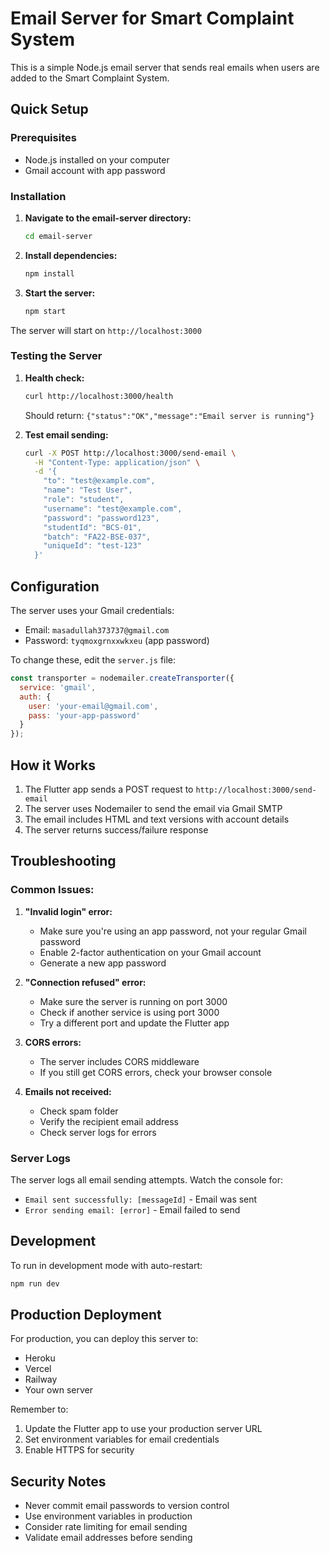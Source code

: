 # Email Server for Smart Complaint System

This is a simple Node.js email server that sends real emails when users are added to the Smart Complaint System.

## Quick Setup

### Prerequisites
- Node.js installed on your computer
- Gmail account with app password

### Installation

1. **Navigate to the email-server directory:**
   ```bash
   cd email-server
   ```

2. **Install dependencies:**
   ```bash
   npm install
   ```

3. **Start the server:**
   ```bash
   npm start
   ```

The server will start on `http://localhost:3000`

### Testing the Server

1. **Health check:**
   ```bash
   curl http://localhost:3000/health
   ```
   Should return: `{"status":"OK","message":"Email server is running"}`

2. **Test email sending:**
   ```bash
   curl -X POST http://localhost:3000/send-email \
     -H "Content-Type: application/json" \
     -d '{
       "to": "test@example.com",
       "name": "Test User",
       "role": "student",
       "username": "test@example.com",
       "password": "password123",
       "studentId": "BCS-01",
       "batch": "FA22-BSE-037",
       "uniqueId": "test-123"
     }'
   ```

## Configuration

The server uses your Gmail credentials:
- Email: `masadullah373737@gmail.com`
- Password: `tyqmoxgrnxxwkxeu` (app password)

To change these, edit the `server.js` file:

```javascript
const transporter = nodemailer.createTransporter({
  service: 'gmail',
  auth: {
    user: 'your-email@gmail.com',
    pass: 'your-app-password'
  }
});
```

## How it Works

1. The Flutter app sends a POST request to `http://localhost:3000/send-email`
2. The server uses Nodemailer to send the email via Gmail SMTP
3. The email includes HTML and text versions with account details
4. The server returns success/failure response

## Troubleshooting

### Common Issues:

1. **"Invalid login" error:**
   - Make sure you're using an app password, not your regular Gmail password
   - Enable 2-factor authentication on your Gmail account
   - Generate a new app password

2. **"Connection refused" error:**
   - Make sure the server is running on port 3000
   - Check if another service is using port 3000
   - Try a different port and update the Flutter app

3. **CORS errors:**
   - The server includes CORS middleware
   - If you still get CORS errors, check your browser console

4. **Emails not received:**
   - Check spam folder
   - Verify the recipient email address
   - Check server logs for errors

### Server Logs

The server logs all email sending attempts. Watch the console for:
- `Email sent successfully: [messageId]` - Email was sent
- `Error sending email: [error]` - Email failed to send

## Development

To run in development mode with auto-restart:
```bash
npm run dev
```

## Production Deployment

For production, you can deploy this server to:
- Heroku
- Vercel
- Railway
- Your own server

Remember to:
1. Update the Flutter app to use your production server URL
2. Set environment variables for email credentials
3. Enable HTTPS for security

## Security Notes

- Never commit email passwords to version control
- Use environment variables in production
- Consider rate limiting for email sending
- Validate email addresses before sending 